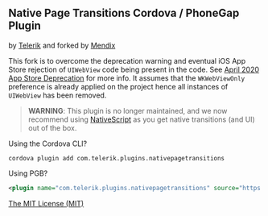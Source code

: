 ## Native Page Transitions Cordova / PhoneGap Plugin
by [Telerik](http://www.telerik.com) and forked by [Mendix](https://mendix.com)

 This fork is to overcome the deprecation warning and eventual iOS App Store rejection of `UIWebView` code being present in the code. See [April 2020 App Store Deprecation](https://developer.apple.com/news/?id=12232019b) for more info. It assumes that the `WKWebViewOnly` preference is already applied on the project hence all instances of `UIWebView` has been removed.

> **WARNING**: This plugin is no longer maintained, and we now recommend using [NativeScript](https://www.nativescript.org/) as you get native transitions (and UI) out of the box.

Using the Cordova CLI?

```
cordova plugin add com.telerik.plugins.nativepagetransitions
```

Using PGB?

```xml
<plugin name="com.telerik.plugins.nativepagetransitions" source="https://github.com/mendix/cordova-plugin-secure-storage.git" />
```

[The MIT License (MIT)](http://www.opensource.org/licenses/mit-license.html)

